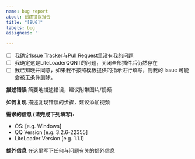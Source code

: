 ```yaml
---
name: bug report
about: 创建错误报告
title: "[BUG]"
labels: bug
assignees: ''

---
```


- [ ] 我确定[Issue Tracker](https://github.com/mo-jinran/LiteLoaderQQNT/issues)与[Pull Request](https://github.com/mo-jinran/LiteLoaderQQNT/pulls)里没有我的问题
 - [ ] 我确定这是LiteLoaderQQNT的问题，关闭全部插件后仍然存在
 - [ ] 我已知晓并同意，如果我不按照模板提供的指示进行填写，则我的 Issue 可能会被无条件删除。

**描述错误**
简要地描述错误，建议附带图片/视频

**如何复现**
描述复现错误的步骤，建议添加视频

**需求的信息 (请完成下列填写):**
 - OS: [e.g. Windows]
 - QQ Version [e.g. 3.2.6-22355]
 - LiteLoader Version [e.g. 1.1.1]

**额外信息**
在这里写下任何与问题有关的额外信息
